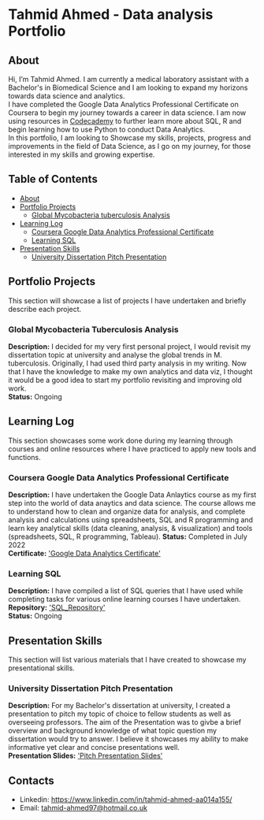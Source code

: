 # Tahmid Ahmed - Data analysis Portfolio

## About

Hi, I’m Tahmid Ahmed. I am currently a medical laboratory assistant with a Bachelor's in Biomedical Science and I am looking to expand my horizons towards data science and analytics.
<br>
I have completed the Google Data Analytics Professional Certificate on Coursera to begin my journey towards a career in data science. I am now using resources in [Codecademy](https://www.codecademy.com/catalog) to further learn more about SQL, R and begin learning how to use Python to conduct Data Analytics.
<br>
In this portfolio, I am looking to Showcase my skills, projects, progress and improvements in the field of Data Science, as I go on my journey, for those interested in my skills and growing expertise.
<br>

 
## Table of Contents
- [About](#about)
- [Portfolio Projects](#portfolio-projects) 
  + [Global Mycobacteria tuberculosis Analysis](#global-mycobacteria-tuberculosis-analysis)
- [Learning Log](#learning-log)
  + [Coursera Google Data Analytics Professional Certificate](#coursera-google-data-analytics-professional-certificate)
  + [Learning SQL](#learning-SQL)
- [Presentation Skills](#presentation-skills)
  + [University Dissertation Pitch Presentation](#university-dissertation-pitch-presentation)

## Portfolio Projects
This section will showcase a list of projects I have undertaken and briefly describe each project.

### Global Mycobacteria Tuberculosis Analysis
**Description:** I decided for my very first personal project, I would revisit my dissertation topic at university and analyse the global trends in M. tuberculosis.    Originally, I had used third party analysis in my writing. Now that I have the knowledge to make my own analytics and data viz, I thought it would be a good idea to start my portfolio revisiting and improving old work.
<br>
**Status:** Ongoing

## Learning Log
This section showcases some work done during my learning through courses and online resources where I have practiced to apply new tools and functions.

### Coursera Google Data Analytics Professional Certificate
**Description:** I have undertaken the Google Data Anlaytics course as my first step into the world of data anaytics and data science. The course allows me to understand how to clean and organize data for analysis, and complete analysis and calculations using spreadsheets, SQL and R programming and learn key analytical skills (data cleaning, analysis, & visualization) and tools (spreadsheets, SQL, R programming, Tableau).
**Status:** Completed in July 2022 
<br>
**Certificate:** ['Google Data Analytics Certificate'](https://github.com/TA-Data-Analyst/Data_Analysis_Portfolio/blob/main/GoogleDataAnalyticsCertificate_Badge20220730-46-ccuh1y.pdf) 

### Learning SQL
**Description:** I have compiled a list of SQL queries that I have used while completing tasks for various online learning courses I have undertaken.
<br>
**Repository:** ['SQL_Repository'](https://github.com/TA-Data-Analyst/SQL_Repository)
<br>
**Status:** Ongoing



## Presentation Skills
This section will list various materials that I have created to showcase my presentational skills.

### University Dissertation Pitch Presentation
**Description:** For my Bachelor's dissertation at university, I created a presentation to pitch my topic of choice to fellow students as well as overseeing professors. The aim of the Presentation was to givbe a brief overview and background knowledge of what topic question my dissertation would try to answer. I believe it showcases my ability to make informative yet clear and concise presentations well. 
<br>
**Presentation Slides:** ['Pitch Presentation Slides'](https://github.com/TA-Data-Analyst/Data_Analysis_Portfolio/blob/main/TA_dissertation_pitch_presentation.pdf)


## Contacts
- Linkedin: https://www.linkedin.com/in/tahmid-ahmed-aa014a155/
- Email: tahmid-ahmed97@hotmail.co.uk 
